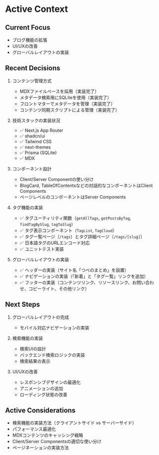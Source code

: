 # Active Context

## Current Focus
- ブログ機能の拡張
- UI/UXの改善
- グローバルレイアウトの実装

## Recent Decisions
1. コンテンツ管理方式
   - MDXファイルベースを採用（実装完了）
   - メタデータ検索用にSQLiteを使用（実装完了）
   - フロントマターでメタデータを管理（実装完了）
   - コンテンツ同期スクリプトによる管理（実装完了）

2. 技術スタックの実装状況
   - ✅ Next.js App Router
   - ✅ shadcn/ui
   - ✅ Tailwind CSS
   - ✅ next-themes
   - ✅ Prisma (SQLite)
   - ✅ MDX

3. コンポーネント設計
   - Client/Server Componentの使い分け
   - BlogCard, TableOfContentsなどの対話的なコンポーネントはClient Components
   - ページレベルのコンポーネントはServer Components

4. タグ機能の実装
   - ✅ タグユーティリティ関数（`getAllTags`, `getPostsByTag`, `findTagBySlug`, `tagToSlug`）
   - ✅ タグ表示コンポーネント（`TagList`, `TagCloud`）
   - ✅ タグ一覧ページ（`/tags`）とタグ詳細ページ（`/tags/[slug]`）
   - ✅ 日本語タグのURLエンコード対応
   - ✅ ユニットテスト実装

5. グローバルレイアウトの実装
   - ✅ ヘッダーの実装（サイト名「つべのまとめ」を設置）
   - ✅ ナビゲーションの実装（「新着」と「タグ一覧」リンクを追加）
   - ✅ フッターの実装（コンテンツリンク、リソースリンク、お問い合わせ、コピーライト、その他リンク）

## Next Steps
1. グローバルレイアウトの完成
   - モバイル対応ナビゲーションの実装

2. 検索機能の実装
   - 検索UIの設計
   - バックエンド検索ロジックの実装
   - 検索結果の表示

3. UI/UXの改善
   - レスポンシブデザインの最適化
   - アニメーションの追加
   - ローディング状態の改善

## Active Considerations
- 検索機能の実装方法（クライアントサイド vs サーバーサイド）
- パフォーマンス最適化
- MDXコンテンツのキャッシング戦略
- Client/Server Componentsの適切な使い分け
- ページネーションの実装方法